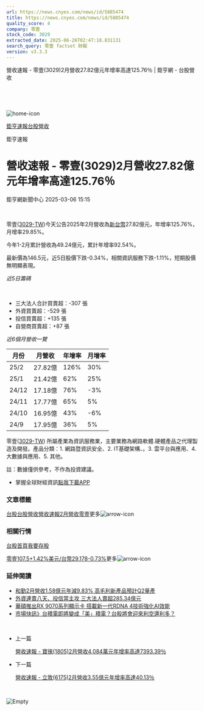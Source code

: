 ```yaml
---
url: https://news.cnyes.com/news/id/5885474
title: https://news.cnyes.com/news/id/5885474
quality_score: 4
company: 零壹
stock_code: 3029
extracted_date: 2025-06-26T02:47:18.831131
search_query: 零壹 factset 財報
version: v3.3.3
---
```


營收速報 - 零壹(3029)2月營收27.82億元年增率高達125.76％ | 鉅亨網 - 台股營收

‌

‌

![home-icon](/assets/icons/breadCrumb/symbol-icon-home.svg)

[鉅亨速報](/news/cat/anue_live)[台股營收](/news/cat/tw_revenue)

鉅亨速報

# 營收速報 - 零壹(3029)2月營收27.82億元年增率高達125.76％

鉅亨網新聞中心 2025-03-06 15:15

‌

零壹([3029-TW](https://www.cnyes.com/twstock/3029))今天公告2025年2月營收為[新台幣](https://invest.cnyes.com/forex/detail/usdtwd)27.82億元，年增率125.76%，月增率29.85%。

今年1-2月累計營收為49.24億元，累計年增率92.54%。

最新價為146.5元，近5日股價下跌-0.34%，相關資訊服務下跌-1.11%，短期股價無明顯表現。

*近5日籌碼*

‌

* 三大法人合計買賣超：-307 張
* 外資買賣超：-529 張
* 投信買賣超：+135 張
* 自營商買賣超：+87 張

*近6個月營收一覽*

| 月份 | 月營收 | 年增率 | 月增率 |
| --- | --- | --- | --- |
| 25/2 | 27.82億 | 126% | 30% |
| 25/1 | 21.42億 | 62% | 25% |
| 24/12 | 17.18億 | 76% | -3% |
| 24/11 | 17.77億 | 65% | 5% |
| 24/10 | 16.95億 | 43% | -6% |
| 24/9 | 17.95億 | 36% | 5% |

零壹([3029-TW](https://www.cnyes.com/twstock/3029)) 所屬產業為資訊服務業，主要業務為網路軟體.硬體產品之代理製造及開發。產品分類：1. 網路暨資訊安全、2. IT基礎架構、。3. 雲平台與應用、4. 大數據與應用、5. 其他。

註：數據僅供參考，不作為投資建議。

* 掌握全球財經資訊[點我下載APP](http://www.cnyes.com/app/?utm_source=mweb&utm_medium=HamMenuBanner&utm_campaign=fixed&utm_content=entr)

### 文章標籤

[台股](https://news.cnyes.com/tag/台股 "台股")[台股營收](https://news.cnyes.com/tag/台股營收 "台股營收")[營收速報](https://news.cnyes.com/tag/營收速報 "營收速報")[2月營收](https://news.cnyes.com/tag/2月營收 "2月營收")[零壹](https://news.cnyes.com/tag/零壹 "零壹")更多![arrow-icon](/assets/icons/arrows/arrow-down.svg)

### 相關行情

[台股首頁](https://www.cnyes.com/twstock)[我要存股](https://supr.link/8OHaU)

[零壹107.5+1.42%](https://www.cnyes.com/twstock/3029)[美元/台幣29.178-0.73%](https://invest.cnyes.com/forex/detail/USDTWD)更多![arrow-icon](/assets/icons/arrows/arrow-down.svg)

### 延伸閱讀

* [和勤2月營收1.58億元年減9.83% 高毛利新產品預計Q2量產](/news/id/5885373)
* [外資連賣八天、投信當主攻 三大法人賣超285.34億元](/news/id/5885398)
* [華碩推出RX 9070系列顯示卡 搭載新一代RDNA 4技術強化AI效能](/news/id/5885342)
* [市場快訊》台積電即將變成「美」積電？台股將會迎來利空還利多？](/news/id/5885343)

‌

* 上一篇

  [營收速報 - 寶徠(1805)2月營收4,084萬元年增率高達7393.39％](/news/id/5886229)
* 下一篇

  [營收速報 - 立敦(6175)2月營收3.55億元年增率高達40.13％](/news/id/5885150)

‌

![Empty](/assets/icons/skeleton/empty-image.svg)

‌